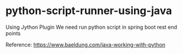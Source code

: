 # python-script-runner-using-java
Using Jython Plugin We need run python script in spring boot rest end points

Reference: https://www.baeldung.com/java-working-with-python
